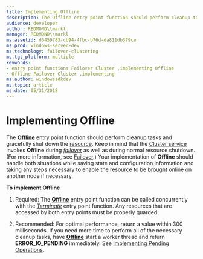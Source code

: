 ```yaml
---
title: Implementing Offline
description: The Offline entry point function should perform cleanup tasks and gracefully shut down the resource.
audience: developer
author: REDMOND\\markl
manager: REDMOND\\markl
ms.assetid: d6459783-cb94-4fbc-b76d-da811db379ce
ms.prod: windows-server-dev
ms.technology: failover-clustering
ms.tgt_platform: multiple
keywords:
- entry point functions Failover Cluster ,implementing Offline
- Offline Failover Cluster ,implementing
ms.author: windowssdkdev
ms.topic: article
ms.date: 05/31/2018
---
```


# Implementing Offline

The [**Offline**](/previous-versions/windows/desktop/api/ResApi/nc-resapi-poffline_routine) entry point function should perform cleanup tasks and gracefully shut down the [resource](resources.md). Keep in mind that the [Cluster service](cluster-service.md) invokes **Offline** during [*failover*](https://www.bing.com/search?q=*failover*) as well as during normal resource shutdown. (For more information, see [Failover](failover.md).) Your implementation of **Offline** should handle both situations while saving state and configuration information and taking any steps necessary to enable the resource to be brought online on another node if necessary.

**To implement Offline**

1.  Required: The [**Offline**](/previous-versions/windows/desktop/api/ResApi/nc-resapi-poffline_routine) entry point function can be called concurrently with the [*Terminate*](/previous-versions/windows/desktop/api/ResApi/nc-resapi-pterminate_routine) entry point function. Any resources that are accessed by both entry points must be properly guarded.

2.  Recommended: For optimal performance, return a value within 300 milliseconds. If you need more time to perform all of the necessary cleanup tasks, have [**Offline**](/previous-versions/windows/desktop/api/ResApi/nc-resapi-poffline_routine) start a worker thread and return **ERROR\_IO\_PENDING** immediately. See [Implementing Pending Operations](implementing-pending-operations.md).

 

 




